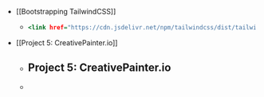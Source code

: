 - [[Bootstrapping TailwindCSS]]
	- ```index.html
	  <link href="https://cdn.jsdelivr.net/npm/tailwindcss/dist/tailwind.min.css" rel="stylesheet"></link>
	  ```
- [[Project 5: CreativePainter.io]]
	- ## Project 5: CreativePainter.io
	-